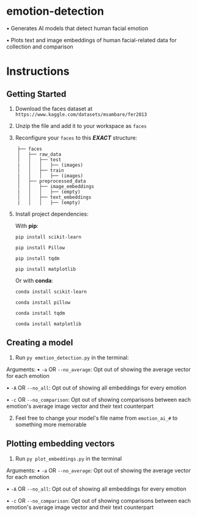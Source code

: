 
# emotion-detection

•	Generates AI models that detect human facial emotion

•	Plots text and image embeddings of human facial-related data for collection and comparison

  

# Instructions
## Getting Started

1. Download the faces dataset at `https://www.kaggle.com/datasets/msambare/fer2013`

  

2. Unzip the file and add it to your workspace as `faces`



3. Reconfigure your `faces` to this ***EXACT*** structure:
   
```
	├── faces
	│   ├── raw_data
	│   │   ├── test
	|   │   │   ├── (images)
	│   │   ├── train
	|   │   │   ├── (images)
	│   ├── preprocessed_data
	│   │   ├── image_embeddings
	|   │   │   ├── (empty)
	│   │   ├── text_embeddings
	|   │   │   ├── (empty)
 ```

5. Install project dependencies:

	With **pip**:
	
	```pip install scikit-learn```
	
	```pip install Pillow```
	
	```pip install tqdm```
	
	```pip install matplotlib```
	
	Or with **conda**:
	
	```conda install scikit-learn```
	
	```conda install pillow```
	
	```conda install tqdm```
	
	```conda install matplotlib```

## Creating a model

1. Run `py emotion_detection.py` in the terminal:

Arguments:
•	`-a` OR `--no_average`: Opt out of showing the average vector for each emotion

•	`-A` OR `--no_all`: Opt out of showing all embeddings for every emotion

•	`-c` OR `--no_comparison`: Opt out of showing comparisons between each emotion's average image vector and their text counterpart

2. Feel free to change your model's file name from `emotion_ai_#` to something more memorable

## Plotting embedding vectors

1. Run `py plot_embeddings.py` in the terminal

Arguments:
•	`-a` OR `--no_average`: Opt out of showing the average vector for each emotion

•	`-A` OR `--no_all`: Opt out of showing all embeddings for every emotion

•	`-c` OR `--no_comparison`: Opt out of showing comparisons between each emotion's average image vector and their text counterpart
